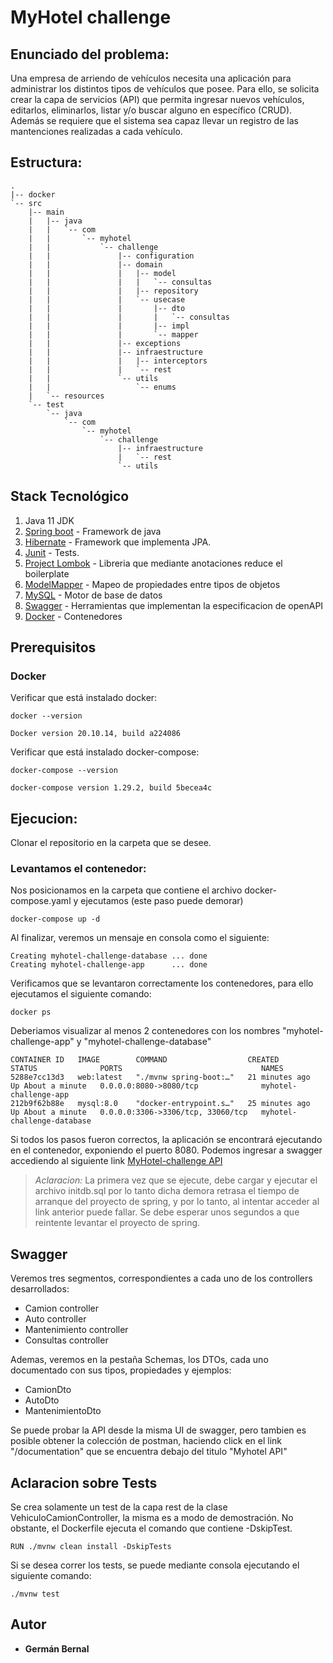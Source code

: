 # MyHotel challenge

## Enunciado del problema:

Una empresa de arriendo de vehículos necesita una aplicación para administrar los distintos tipos de vehículos que posee. Para ello, se solicita crear la capa de servicios (API) que permita ingresar nuevos vehículos, editarlos, eliminarlos, listar y/o buscar alguno en específico (CRUD). Además se requiere que el sistema sea capaz llevar un registro de las mantenciones realizadas a cada vehículo.

## Estructura:
```
.
|-- docker
`-- src
    |-- main
    |   |-- java
    |   |   `-- com
    |   |       `-- myhotel
    |   |           `-- challenge
    |   |               |-- configuration
    |   |               |-- domain
    |   |               |   |-- model
    |   |               |   |   `-- consultas
    |   |               |   |-- repository
    |   |               |   `-- usecase
    |   |               |       |-- dto
    |   |               |       |   `-- consultas
    |   |               |       |-- impl
    |   |               |       `-- mapper
    |   |               |-- exceptions
    |   |               |-- infraestructure
    |   |               |   |-- interceptors
    |   |               |   `-- rest
    |   |               `-- utils
    |   |                   `-- enums
    |   `-- resources
    `-- test
        `-- java
            `-- com
                `-- myhotel
                    `-- challenge
                        |-- infraestructure
                        |   `-- rest
                        `-- utils

```
## Stack Tecnológico

1. Java 11 JDK
2. [Spring boot](https://spring.io/projects/spring-boot) - Framework de java
3. [Hibernate](https://hibernate.org/) - Framework que implementa JPA.
4. [Junit](https://junit.org/junit5/docs/current/user-guide/) - Tests.
5. [Project Lombok](https://projectlombok.org/) - Libreria que mediante anotaciones reduce el boilerplate
6. [ModelMapper](http://modelmapper.org/) - Mapeo de propiedades entre tipos de objetos
7. [MySQL](https://www.mysql.com/) - Motor de base de datos
8. [Swagger](https://swagger.io/specification/) - Herramientas que implementan la especificacion de openAPI
9. [Docker](https://www.docker.com/) - Contenedores


## Prerequisitos


### Docker
Verificar que está instalado docker:
```
docker --version
```
```
Docker version 20.10.14, build a224086
```
Verificar que está instalado docker-compose:
```
docker-compose --version
```
```
docker-compose version 1.29.2, build 5becea4c
```

## Ejecucion:
Clonar el repositorio en la carpeta que se desee. 

### Levantamos el contenedor:
Nos posicionamos en la carpeta que contiene el archivo docker-compose.yaml y ejecutamos (este paso puede demorar)
```
docker-compose up -d
```
Al finalizar, veremos un mensaje en consola como el siguiente:
```
Creating myhotel-challenge-database ... done
Creating myhotel-challenge-app      ... done
```
Verificamos que se levantaron correctamente los contenedores, para ello ejecutamos el siguiente comando:
```
docker ps
```
Deberiamos visualizar al menos 2 contenedores con los nombres "myhotel-challenge-app" y "myhotel-challenge-database"
```
CONTAINER ID   IMAGE        COMMAND                  CREATED          STATUS              PORTS                               NAMES
5288e7cc13d3   web:latest   "./mvnw spring-boot:…"   21 minutes ago   Up About a minute   0.0.0.0:8080->8080/tcp              myhotel-challenge-app
212b9f62b88e   mysql:8.0    "docker-entrypoint.s…"   25 minutes ago   Up About a minute   0.0.0.0:3306->3306/tcp, 33060/tcp   myhotel-challenge-database
```
Si todos los pasos fueron correctos, la aplicación se encontrará ejecutando en el contenedor, exponiendo el puerto 8080. 
Podemos ingresar a swagger accediendo al siguiente link [MyHotel-challenge API](http://localhost:8080/documentation.html)

> *Aclaracion:* La primera vez que se ejecute, debe cargar y ejecutar el archivo initdb.sql por lo tanto dicha demora retrasa el tiempo de arranque del proyecto de spring, y por lo tanto, al intentar acceder al link anterior puede fallar. Se debe esperar unos segundos a que reintente levantar el proyecto de spring.

## Swagger
Veremos tres segmentos, correspondientes a cada uno de los controllers desarrollados:
* Camion controller
* Auto controller
* Mantenimiento controller
* Consultas controller

Ademas, veremos en la pestaña Schemas, los DTOs, cada uno documentado con sus tipos, propiedades y ejemplos:
* CamionDto
* AutoDto
* MantenimientoDto

Se puede probar la API desde la misma UI de swagger, pero tambien es posible obtener la colección de postman, haciendo click en el link "/documentation" que se encuentra debajo del titulo "Myhotel API"

## Aclaracion sobre Tests
Se crea solamente un test de la capa rest de la clase VehiculoCamionController, la misma es a modo de demostración.
No obstante, el Dockerfile ejecuta el comando que contiene -DskipTest.
```
RUN ./mvnw clean install -DskipTests
```
Si se desea correr los tests, se puede mediante consola ejecutando el siguiente comando:
```
./mvnw test
```


## Autor

* **Germán Bernal** 